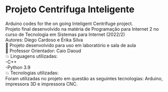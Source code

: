 # Projeto Centrifuga Inteligente
Arduino codes for the on going Inteligent Centrifuge project.
<br/> </n>
Projeto final desenvolvido na matéria de Programação para Internet 2 no curso de Tecnologia em Sistemas para Internet (2022/2)
<br/></n>
Autores: Diego Cardoso e Érika Silva
<br/></n>
🌱 Projeto desenvolvido para uso em laboratório e sala de aula<br/>
🏫 Professor Orientador: Caio Daoud<br/>
💥 Linguagens utilizadas:<br/>
-C++ <br/>
-Python 3.9<br/>
💥 Tecnologias utilizadas:<br/>
Foram utilizadas no projeto em questão as seguintes tecnologias: Arduino,
impressora 3D e impressora CNC.
